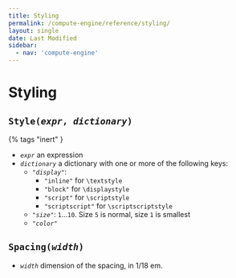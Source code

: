 ```yaml
---
title: Styling
permalink: /compute-engine/reference/styling/
layout: single
date: Last Modified
sidebar:
  - nav: 'compute-engine'
---
```


# Styling

## `Style(`_`expr`_`, `_`dictionary`_`)`

{% tags "inert" }

- _`expr`_ an expression
- _`dictionary`_ a dictionary with one or more of the following keys:
  - _`"display"`_:
    - `"inline"` for `\textstyle`
    - `"block"` for `\displaystyle`
    - `"script"` for `\scriptstyle`
    - `"scriptscript"` for `\scriptscriptstyle`
  - _`"size"`_: `1`...`10`. Size `5` is normal, size `1` is smallest
  - _`"color"`_

## `Spacing(`_`width`_`)`

- _`width`_ dimension of the spacing, in 1/18 em.
